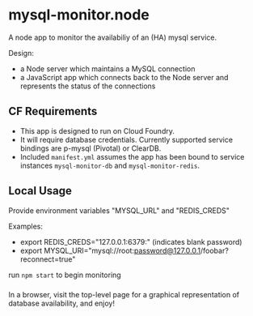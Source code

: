 # mysql-monitor.node

A node app to monitor the availabiliy of an (HA) mysql service.

Design:
- a Node server which maintains a MySQL connection
- a JavaScript app which connects back to the Node server and represents the status of the connections

## CF Requirements
- This app is designed to run on Cloud Foundry.
- It will require database credentials. Currently supported service bindings are p-mysql (Pivotal) or ClearDB.
- Included `manifest.yml` assumes the app has been bound to service instances `mysql-monitor-db` and `mysql-monitor-redis`.

## Local Usage
Provide environment variables "MYSQL_URL" and "REDIS_CREDS"

Examples:
- export REDIS_CREDS="127.0.0.1:6379:" (indicates blank password)
- export MYSQL_URI="mysql://root:password@127.0.0.1/foobar?reconnect=true"

run `npm start` to begin monitoring

###

In a browser, visit the top-level page for a graphical representation of database availability, and enjoy!
